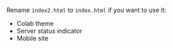 Rename `index2.html` to `index.html` if you want to use it:
* Colab theme
* Server status indicator
* Mobile site
